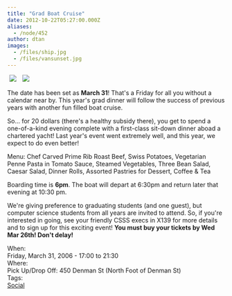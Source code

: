 ```yaml
---
title: "Grad Boat Cruise"
date: 2012-10-22T05:27:00.000Z
aliases:
  - /node/452
author: dtan
images:
  - /files/ship.jpg
  - /files/vansunset.jpg
---
```


<div class="field field-name-body field-type-text-with-summary field-label-hidden"><div class="field-items"><div class="field-item even"><p><img src="/files/ship.jpg" hspace="5"> <img src="/files/vansunset.jpg" hspace="5"></p>
<p>The date has been set as <strong>March 31</strong>! That&apos;s a Friday for all you without a calendar near by.   This year&apos;s grad dinner will follow the success of previous years with another fun filled boat cruise.  </p>
<p>So... for 20 dollars (there&apos;s a healthy subsidy there), you get to spend a one-of-a-kind evening complete with a first-class sit-down dinner aboad a chartered yacht!  Last year&apos;s event went extremely well, and this year, we expect to do even better!  </p>
<p>Menu:	Chef Carved Prime Rib Roast Beef, Swiss Potatoes, Vegetarian Penne Pasta in Tomato Sauce, Steamed Vegetables, Three Bean Salad, Caesar Salad, Dinner Rolls, Assorted Pastries for Dessert, Coffee &amp; Tea</p>
<p>Boarding time is <strong>6pm</strong>.  The boat will depart at 6:30pm and return later that evening at 10:30 pm.  </p>
<p>We&apos;re giving preference to graduating students (and one guest), but computer science students from all years are invited to attend.  So, if you&apos;re interested in going, see your friendly CSSS execs in X139 for more details and to sign up for this exciting event!  <strong>You must buy your tickets by Wed Mar 26th! Don&apos;t delay!</strong></p>
</div></div></div><div class="field field-name-field-dates field-type-datetime field-label-above"><div class="field-label">When:&#xA0;</div><div class="field-items"><div class="field-item even"><span class="date-display-single">Friday, March 31, 2006 - <span class="date-display-range"><span class="date-display-start">17:00</span> to <span class="date-display-end">21:30</span></span></span></div></div></div><div class="field field-name-field-location field-type-text field-label-above"><div class="field-label">Where:&#xA0;</div><div class="field-items"><div class="field-item even">Pick Up/Drop Off: 450 Denman St (North Foot of Denman St)</div></div></div>    <footer>
    <div class="field field-name-field-tags field-type-taxonomy-term-reference field-label-above"><div class="field-label">Tags:&#xA0;</div><div class="field-items"><div class="field-item even"><a href="/social">Social</a></div></div></div>      </footer>
